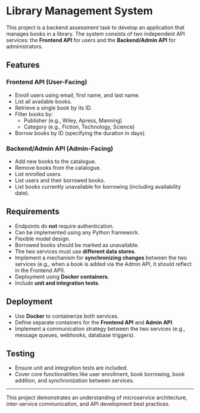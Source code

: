 # Library Management System

This project is a backend assessment task to develop an application that manages books in a library. The system consists of two independent API services: the **Frontend API** for users and the **Backend/Admin API** for administrators.

## Features

### Frontend API (User-Facing)
- Enroll users using email, first name, and last name.
- List all available books.
- Retrieve a single book by its ID.
- Filter books by:
  - Publisher (e.g., Wiley, Apress, Manning)
  - Category (e.g., Fiction, Technology, Science)
- Borrow books by ID (specifying the duration in days).

### Backend/Admin API (Admin-Facing)
- Add new books to the catalogue.
- Remove books from the catalogue.
- List enrolled users.
- List users and their borrowed books.
- List books currently unavailable for borrowing (including availability date).

## Requirements
- Endpoints do **not** require authentication.
- Can be implemented using any Python framework.
- Flexible model design.
- Borrowed books should be marked as unavailable.
- The two services must use **different data stores**.
- Implement a mechanism for **synchronizing changes** between the two services (e.g., when a book is added via the Admin API, it should reflect in the Frontend API).
- Deployment using **Docker containers**.
- Include **unit and integration tests**.

## Deployment
- Use **Docker** to containerize both services.
- Define separate containers for the **Frontend API** and **Admin API**.
- Implement a communication strategy between the two services (e.g., message queues, webhooks, database triggers).

## Testing
- Ensure unit and integration tests are included.
- Cover core functionalities like user enrollment, book borrowing, book addition, and synchronization between services.

---
This project demonstrates an understanding of microservice architecture, inter-service communication, and API development best practices.

